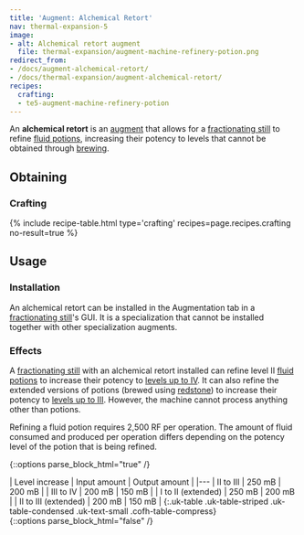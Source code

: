 ```yaml
---
title: 'Augment: Alchemical Retort'
nav: thermal-expansion-5
image:
- alt: Alchemical retort augment
  file: thermal-expansion/augment-machine-refinery-potion.png
redirect_from:
- /docs/augment-alchemical-retort/
- /docs/thermal-expansion/augment-alchemical-retort/
recipes:
  crafting:
  - te5-augment-machine-refinery-potion
---
```


An **alchemical retort** is an [augment](/docs/thermal-expansion-5/augments/) that allows for a
[fractionating still](/docs/thermal-expansion-5/fractionating-still/) to refine [fluid
potions](/docs/thermal-foundation-2/potion-fluid/), increasing their potency to levels that cannot be
obtained through [brewing](https://minecraft.gamepedia.com/Brewing).


Obtaining
---------

### Crafting
{% include recipe-table.html type='crafting' recipes=page.recipes.crafting no-result=true %}


Usage
-----

### Installation
An alchemical retort can be installed in the Augmentation tab in a
[fractionating still](/docs/thermal-expansion-5/fractionating-still/)'s GUI. It is a specialization
that cannot be installed together with other specialization augments.

### Effects
A [fractionating still](/docs/thermal-expansion-5/fractionating-still/) with an alchemical retort
installed can refine level II [fluid potions](/docs/thermal-foundation-2/potion-fluid/) to increase
their potency to [levels up to IV](/docs/cofh-core-4/potions/#stronger-potions).
It can also refine the extended versions of potions (brewed using
[redstone](https://minecraft.gamepedia.com/Redstone)) to increase their potency
to [levels up to III](/docs/cofh-core-4/potions/#stronger-potions). However, the
machine cannot process anything other than potions.

Refining a fluid potion requires 2,500 RF per operation. The amount of fluid
consumed and produced per operation differs depending on the potency level of
the potion that is being refined.

{::options parse_block_html="true" /}
<div class="uk-overflow-container">
| Level increase | Input amount | Output amount |
|---
| II to III | 250 mB | 200 mB |
| III to IV | 200 mB | 150 mB |
| I to II (extended) | 250 mB | 200 mB |
| II to III (extended) | 200 mB | 150 mB |
{:.uk-table .uk-table-striped .uk-table-condensed .uk-text-small .cofh-table-compress}
</div>
{::options parse_block_html="false" /}
